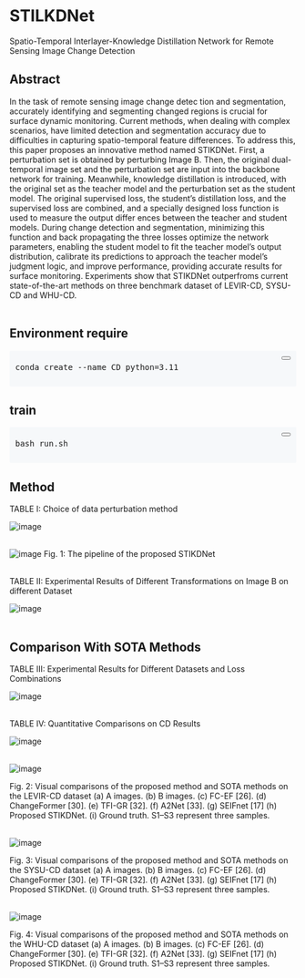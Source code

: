 # STILKDNet
Spatio-Temporal Interlayer-Knowledge  Distillation Network for Remote Sensing Image  Change Detection

## Abstract
In the task of remote sensing image change detec
tion and segmentation, accurately identifying and segmenting
 changed regions is crucial for surface dynamic monitoring.
 Current methods, when dealing with complex scenarios, have
 limited detection and segmentation accuracy due to difficulties
 in capturing spatio-temporal feature differences. To address this,
 this paper proposes an innovative method named STIKDNet.
 First, a perturbation set is obtained by perturbing Image B.
 Then, the original dual-temporal image set and the perturbation
 set are input into the backbone network for training. Meanwhile,
 knowledge distillation is introduced, with the original set as
 the teacher model and the perturbation set as the student
 model. The original supervised loss, the student’s distillation
 loss, and the supervised loss are combined, and a specially
 designed loss function is used to measure the output differ
ences between the teacher and student models. During change
 detection and segmentation, minimizing this function and back
propagating the three losses optimize the network parameters,
 enabling the student model to fit the teacher model’s output
 distribution, calibrate its predictions to approach the teacher
 model’s judgment logic, and improve performance, providing
 accurate results for surface monitoring. Experiments show that
 STIKDNet outperfroms current state-of-the-art methods on three
 benchmark dataset of LEVIR-CD, SYSU-CD and WHU-CD. 
<br><br>


## Environment require
<div style="background-color: #f6f8fa; border-radius: 3px; padding: 10px; margin: 5px 0;">
  <div style="text-align: right; margin-bottom: 5px;">
    <button onclick="copyToClipboard(this)"></button>
  </div>
  <pre style="margin: 0;">
conda create --name CD python=3.11
  </pre>
</div>


## train
<div style="background-color: #f6f8fa; border-radius: 3px; padding: 10px; margin: 5px 0;">
  <div style="text-align: right; margin-bottom: 5px;">
    <button onclick="copyToClipboard(this)"></button>
  </div>
  <pre style="margin: 0;">
bash run.sh
  </pre>
</div>

## Method
TABLE I: Choice of data perturbation method

![image](https://github.com/user-attachments/assets/0bce94b7-dcfc-4a15-bb7e-2991ef8a98da)
<br><br>

![image](https://github.com/user-attachments/assets/4d38bbee-41a0-4375-943c-8aad544fb79d)
Fig. 1: The pipeline of the proposed STIKDNet
<br><br>

TABLE II: Experimental Results of Different Transformations on Image B on different Dataset

![image](https://github.com/user-attachments/assets/1bfc1969-210f-4874-adf8-4333391ad12e)
<br><br>
## Comparison With SOTA Methods
TABLE III: Experimental Results for Different Datasets and Loss Combinations

![image](https://github.com/user-attachments/assets/cb380c1f-dc85-4f3d-9175-95557fcced67)
<br><br>

TABLE IV: Quantitative Comparisons on CD Results

![image](https://github.com/user-attachments/assets/079ea2bb-fae5-48a5-83a8-41344d8c8580)
<br><br>

![image](https://github.com/user-attachments/assets/3d9e338e-0228-4df7-82cc-daae3c791e85)
  
Fig. 2: Visual comparisons of the proposed method and SOTA methods on the LEVIR-CD dataset (a) A images. (b) B images. (c) FC-EF [26]. (d) ChangeFormer [30]. (e) TFI-GR [32]. (f) A2Net [33]. (g) SEIFnet [17] (h) Proposed STIKDNet. (i) Ground truth. S1–S3 represent three samples.
<br><br>

![image](https://github.com/user-attachments/assets/4a58a6d7-eef8-41ea-9b9a-6ec513ed87ae)
  
Fig. 3: Visual comparisons of the proposed method and SOTA methods on the SYSU-CD dataset (a) A images. (b) B images. (c) FC-EF [26]. (d) ChangeFormer [30]. (e) TFI-GR [32]. (f) A2Net [33]. (g) SEIFnet [17] (h) Proposed STIKDNet. (i) Ground truth. S1–S3 represent three samples.
<br><br>

![image](https://github.com/user-attachments/assets/406f7c57-c432-4855-93b4-b5243719e74e)
  
Fig. 4: Visual comparisons of the proposed method and SOTA methods on the WHU-CD dataset (a) A images. (b) B images. (c) FC-EF [26]. (d) ChangeFormer [30]. (e) TFI-GR [32]. (f) A2Net [33]. (g) SEIFnet [17] (h) Proposed STIKDNet. (i) Ground truth. S1–S3 represent three samples.
<br><br>




